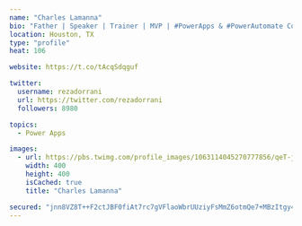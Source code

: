 ```yaml
---
name: "Charles Lamanna"
bio: "Father | Speaker | Trainer | MVP | #PowerApps & #PowerAutomate Community Super User | YouTuber Right-pointing triangle http://youtube.com/c/rezadorrani | Learn - Share - Clockwise rightwards and leftwards open circle arrows"
location: Houston, TX
type: "profile"
heat: 106

website: https://t.co/tAcqSdqguf

twitter:
  username: rezadorrani
  url: https://twitter.com/rezadorrani
  followers: 8980

topics:
  - Power Apps

images:
  - url: https://pbs.twimg.com/profile_images/1063114045270777856/qeT-jpWr_400x400.jpg
    width: 400
    height: 400
    isCached: true
    title: "Charles Lamanna"

secured: "jnn8VZ8T++F2ctJBF0fiAt7rc7gVFlaoWbrUUziyFsMmZ6otmQe7+MBzItgy4FUq7LBrEzY8urAzBOL/E4ZhIW4o6zMDBZzsUW9sq2QNmaL+E0a7k7PrII5swc+3WYvDCGB34orbHnlfxRfb1uzQedLoF5ojXca6RQnFuSAr89aYF8uOquqBZ69jSLWUrEjSMtPGsr4VhEGSIXZLRyN8xIJUseKzv1oPp5olyHpCJNJ+TLA1256NCo60AHgk/j8pTvnuuOE7F0Law6tBAlGYw7wjdFUBJaVFD67Pek8FRmVgZ/FdlPZLa1hnfacDEAnb4lNoZnthtM3vb1eICv8iBxSr6khzEjQxIEZX6+wJUhbDS3oGeOptFn1l0bFOQZvAU4PhRNqPVqsuZ5T8Y1rf+n/fXiFochZaN0CDEsiMsXo=;VT6FqUxkzj+2KmBn2NWZYw=="
---
```


